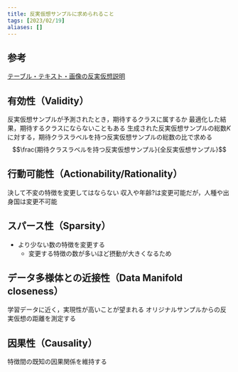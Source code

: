 ```yaml
---
title: 反実仮想サンプルに求められること
tags: [2023/02/19]
aliases: []
---
```


## 参考
[テーブル・テキスト・画像の反実仮想説明](https://www.slideshare.net/ssuser8672d7/ss-253747090)

## 有効性（Validity）
反実仮想サンプルが予測されたとき，期待するクラスに属するか
最適化した結果，期待するクラスにならないこともある
生成された反実仮想サンプルの総数$K$に対する，期待クラスラベルを持つ反実仮想サンプルの総数の比で求める
$$\frac{期待クラスラベルを持つ反実仮想サンプル}{全反実仮想サンプル}$$

## 行動可能性（Actionability/Rationality）
決して不変の特徴を変更してはならない
収入や年齢?は変更可能だが，人種や出身国は変更不可能

## スパース性（Sparsity）
- より少ない数の特徴を変更する
	- 変更する特徴の数が多いほど摂動が大きくなるため

## データ多様体との近接性（Data Manifold closeness）
学習データに近く，実現性が高いことが望まれる
オリジナルサンプルからの反実仮想の距離を測定する

## 因果性（Causality）
特徴間の既知の因果関係を維持する

